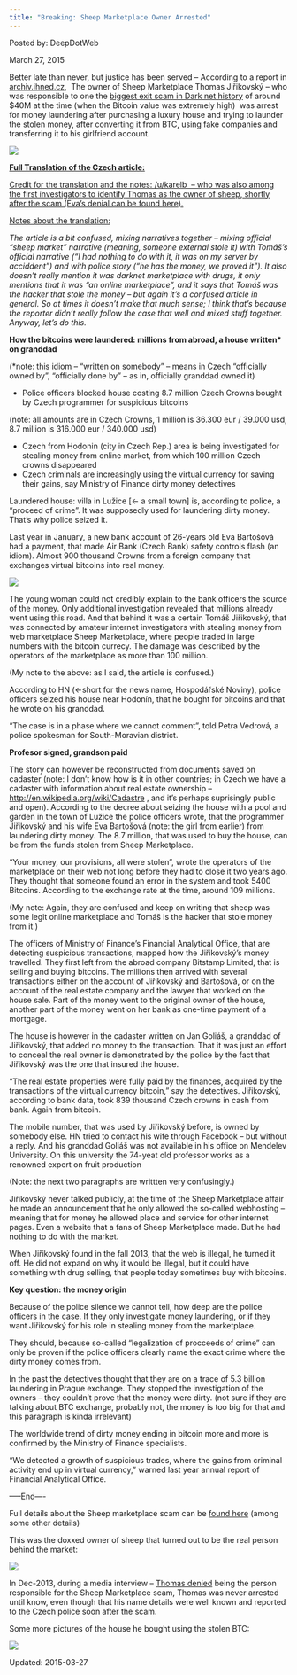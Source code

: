 ```yaml
---
title: "Breaking: Sheep Marketplace Owner Arrested"
---
```


Posted by: DeepDotWeb 

<span>March 27, 2015</span>

<p>Better late than never, but justice has been served &#8211; According to a report in <a href="http://archiv.ihned.cz/c1-63752430-jak-se-praly-bitcoiny-miliony-z-ciziny-vila-napsana-na-dedecka">archiv.ihned.cz</a>,  The owner of Sheep Marketplace <span class="notranslate">Thomas</span> <span class="notranslate">Jiřikovský </span>&#8211; who was responsible to one the <a href="/2013/11/30/sheep-marketplace-scammed-over-40000000-in-the-biggets-darknet-scam-ever/">biggest exit scam in Dark net history</a> of around $40M at the time (when the Bitcoin value was extremely high)  was arrest for money laundering after purchasing a luxury house and trying to launder the stolen money, after converting it from BTC, using fake companies and transferring it to his girlfriend account.</p>


<img src="https://G-I-R.github.io/deepdotweb/imgs/2015/03/jarvis_55145454e4b0336d5f6163ca1.jpeg">
<p><span style="text-decoration: underline;"><strong>Full Translation of the Czech article:</strong></span></p>
<p><span style="text-decoration: underline;">Credit for the translation and the notes: <a href="http://www.reddit.com/user/karelb">/u/karelb</a>  &#8211; who was also among the first investigators <a href="/2013/11/30/sheep-owner-just-got-doxxed/">to identify</a> Thomas as the owner of sheep, shortly after the scam (Eva&#8217;s denial can be found <a href="http://www.reddit.com/r/SheepMarketplace/comments/1rxjsc/ji%C5%99ikovsk%C3%BDs_girlfriend_made_a_statement_on_her/">here</a>).</span></p>
<p><span style="text-decoration: underline;">Notes about the translation:</span></p>
<p><em>The article is a bit confused, mixing narratives together &#8211; mixing official &#8220;sheep market&#8221; narrative (meaning, someone external stole it) with Tomáš&#8217;s official narrative (&#8220;I had nothing to do with it, it was on my server by acciddent&#8221;) and with police story (&#8220;he has the money, we proved it&#8221;). It also doesn&#8217;t really mention it was darknet marketplace with drugs, it only mentions that it was &#8220;an online marketplace&#8221;, and it says that Tomáš was the hacker that stole the money &#8211; but again it&#8217;s a confused article in general. So at times it doesn&#8217;t make that much sense; I think that&#8217;s because the reporter didn&#8217;t really follow the case that well and mixed stuff together. Anyway, let&#8217;s do this.</em></p>
<p><strong>How the bitcoins were laundered: millions from abroad, a house written* on granddad</strong></p>
<p>(*note: this idiom &#8211; &#8220;written on somebody&#8221; &#8211; means in Czech &#8220;officially owned by&#8221;, &#8220;officially done by&#8221; &#8211; as in, officially granddad owned it)</p>
<ul>
<li>Police officers blocked house costing 8.7 million Czech Crowns bought by Czech programmer for suspicious bitcoins</li>
</ul>
<p>(note: all amounts are in Czech Crowns, 1 million is 36.300 eur / 39.000 usd, 8.7 million is 316.000 eur / 340.000 usd)</p>
<ul>
<li>Czech from Hodonin (city in Czech Rep.) area is being investigated for stealing money from online market, from which 100 million Czech crowns disappeared</li>
<li>Czech criminals are increasingly using the virtual currency for saving their gains, say Ministry of Finance dirty money detectives</li>
</ul>
<p>Laundered house: villa in Lužice [&lt;- a small town] is, according to police, a &#8220;proceed of crime&#8221;. It was supposedly used for laundering dirty money. That&#8217;s why police seized it.</p>
<p>Last year in January, a new bank account of 26-years old Eva Bartošová had a payment, that made Air Bank (Czech Bank) safety controls flash (an idiom). Almost 900 thousand Crowns from a foreign company that exchanges virtual bitcoins into real money.</p>

<img src="https://G-I-R.github.io/deepdotweb/imgs/2015/03/2.png">

<p>The young woman could not credibly explain to the bank officers the source of the money. Only additional investigation revealed that millions already went using this road. And that behind it was a certain Tomáš Jiřikovský, that was connected by amateur internet investigators with stealing money from web marketplace Sheep Marketplace, where people traded in large numbers with the bitcoin currecy. The damage was described by the operators of the marketplace as more than 100 million.</p>
<p>(My note to the above: as I said, the article is confused.)</p>
<p>According to HN (&lt;-short for the news name, Hospodářské Noviny), police officers seized his house near Hodonín, that he bought for bitcoins and that he wrote on his granddad.</p>
<p>&#8220;The case is in a phase where we cannot comment&#8221;, told Petra Vedrová, a police spokesman for South-Moravian district.</p>
<p><strong>Profesor signed, grandson paid</strong></p>
<p>The story can however be reconstructed from documents saved on cadaster (note: I don&#8217;t know how is it in other countries; in Czech we have a cadaster with information about real estate ownership &#8211; <a href="http://en.wikipedia.org/wiki/Cadastre">http://en.wikipedia.org/wiki/Cadastre</a> , and it&#8217;s perhaps suprisingly public and open). According to the decree about seizing the house with a pool and garden in the town of Lužice the police officers wrote, that the programmer Jiřikovský and his wife Eva Bartošová (note: the girl from earlier) from laundering dirty money. The 8.7 million, that was used to buy the house, can be from the funds stolen from Sheep Marketplace.</p>
<p>&#8220;Your money, our provisions, all were stolen&#8221;, wrote the operators of the marketplace on their web not long before they had to close it two years ago. They thought that someone found an error in the system and took 5400 Bitcoins. According to the exchange rate at the time, around 109 millions.</p>
<p>(My note: Again, they are confused and keep on writing that sheep was some legit online marketplace and Tomáš is the hacker that stole money from it.)</p>
<p>The officers of Ministry of Finance&#8217;s Financial Analytical Office, that are detecting suspicious transactions, mapped how the Jiřikovský&#8217;s money travelled. They first left from the abroad company Bitstamp Limited, that is selling and buying bitcoins. The millions then arrived with several transactions either on the account of Jiřikovský and Bartošová, or on the account of the real estate company and the lawyer that worked on the house sale. Part of the money went to the original owner of the house, another part of the money went on her bank as one-time payment of a mortgage.</p>
<p>The house is however in the cadaster written on Jan Goliáš, a granddad of Jiřikovský, that added no money to the transaction. That it was just an effort to conceal the real owner is demonstrated by the police by the fact that Jiřikovský was the one that insured the house.</p>
<p>&#8220;The real estate properties were fully paid by the finances, acquired by the transactions of the virtual currency bitcoin,&#8221; say the detectives. Jiřikovský, according to bank data, took 839 thousand Czech crowns in cash from bank. Again from bitcoin.</p>
<p>The mobile number, that was used by Jiřikovský before, is owned by somebody else. HN tried to contact his wife through Facebook &#8211; but without a reply. And his granddad Goliáš was not available in his office on Mendelev University. On this university the 74-yeat old professor works as a renowned expert on fruit production</p>
<p>(Note: the next two paragraphs are writtten very confusingly.)</p>
<p>Jiřikovský never talked publicly, at the time of the Sheep Marketplace affair he made an announcement that he only allowed the so-called webhosting &#8211; meaning that for money he allowed place and service for other internet pages. Even a website that a fans of Sheep Marketplace made. But he had nothing to do with the market.</p>
<p>When Jiřikovský found in the fall 2013, that the web is illegal, he turned it off. He did not expand on why it would be illegal, but it could have something with drug selling, that people today sometimes buy with bitcoins.</p>
<p><strong>Key question: the money origin</strong></p>
<p>Because of the police silence we cannot tell, how deep are the police officers in the case. If they only investigate money laundering, or if they want Jiřikovský for his role in stealing money from the marketplace.</p>
<p>They should, because so-called &#8220;legalization of procceeds of crime&#8221; can only be proven if the police officers clearly name the exact crime where the dirty money comes from.</p>
<p>In the past the detectives thought that they are on a trace of 5.3 billion laundering in Prague exchange. They stopped the investigation of the owners &#8211; they couldn&#8217;t prove that the money were dirty. (not sure if they are talking about BTC exchange, probably not, the money is too big for that and this paragraph is kinda irrelevant)</p>
<p>The worldwide trend of dirty money ending in bitcoin more and more is confirmed by the Ministry of Finance specialists.</p>
<p>&#8220;We detected a growth of suspicious trades, where the gains from criminal activity end up in virtual currency,&#8221; warned last year annual report of Financial Analytical Office.</p>
<p>&#8212;&#8211;End&#8212;-</p>
<p>Full details about the Sheep marketplace scam can be <a href="/?s=sheep+dox">found here</a> (among some other details)</p>
<p>This was the doxxed owner of sheep that turned out to be the real person behind the market:</p>

<img src="https://G-I-R.github.io/deepdotweb/imgs/2015/03/Atj08RFh1.png">

<p>In Dec-2013, during a media interview &#8211; <a href="http://translate.google.com/translate?sl=cs&amp;tl=en&amp;js=n&amp;prev=_t&amp;hl=cs&amp;ie=UTF-8&amp;u=http%3A%2F%2Fbyznys.lidovky.cz%2Fobral-drogove-dealery-o-miliony-cech-jsem-nevinny-brani-se-programator-1md-%2Ffirmy-trhy.aspx%3Fc%3DA131206_112108_firmy-trhy_mev&amp;act=url">Thomas denied</a> being the person responsible for the Sheep Marketplace scam, Thomas was never arrested until know, even though that his name details were well known and reported to the Czech police soon after the scam.</p>
<p>Some more pictures of the house he bought using the stolen BTC:</p>

<img src="https://G-I-R.github.io/deepdotweb/imgs/2015/03/house1.jpeg">

Updated: 2015-03-27
